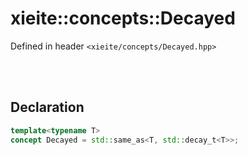# xieite::concepts::Decayed
Defined in header `<xieite/concepts/Decayed.hpp>`

<br/><br/>

## Declaration
```cpp
template<typename T>
concept Decayed = std::same_as<T, std::decay_t<T>>;
```
